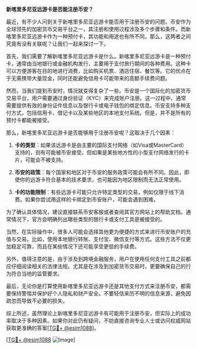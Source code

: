 **新喀里多尼亚远游卡是否能注册币安？**

最近，有不少人问到关于新喀里多尼亚远游卡能否用于注册币安的问题。币安作为全球领先的加密货币交易平台之一，其注册和使用过程涉及多个步骤和条件。而新喀里多尼亚远游卡作为一种预付卡，其功能和用途也有所不同。那么，这两者之间究竟有没有关联呢？让我们一起来探讨一下。

首先，我们需要了解新喀里多尼亚远游卡是什么。新喀里多尼亚远游卡是一种预付卡，通常由当地银行或金融机构发行，主要用于支付旅行期间的各种费用。这种卡可以方便游客在目的地进行消费，比如购买机票、酒店住宿、餐饮等。它的优点在于无需携带大量现金，同时还能避免信用卡可能带来的高额手续费问题。

然而，当我们提到币安时，情况就变得复杂了一些。币安是一个国际化的加密货币交易平台，用户需要通过身份验证（KYC）来完成账户注册。这一过程中，通常需要提供有效的身份证件信息以及银行卡或电子钱包的绑定信息。币安支持多种支付方式，包括信用卡、借记卡以及某些地区的本地支付系统。但是，并不是所有的预付卡都能被接受。

那么，新喀里多尼亚远游卡是否能够用于注册币安呢？这取决于几个因素：

1. **卡的类型**：如果该远游卡是由主要的国际支付网络（如Visa或MasterCard）支持的，则有可能被币安接受。但如果是某些地方性的小型支付网络发行的卡片，可能会不被支持。
   
2. **币安的政策**：每个国家和地区对于币安的服务政策可能会有所不同。因此，即使你的远游卡符合基本的技术要求，也可能因为地区限制而无法正常使用。

3. **卡的功能限制**：有些远游卡可能只允许特定类型的交易，例如仅限于线下消费。如果你尝试用这样的卡绑定到币安账户，可能会遇到困难。

为了确认具体情况，建议直接联系币安客服或者查阅其官方网站上的帮助文档。通常情况下，官方会明确列出哪些类型的银行卡或支付工具是被接受的。

当然，在实际操作中，很多人可能会选择其他更为便捷的方式来进行币安账户的充值与交易。比如，使用本地银行转账、支付宝、微信支付等方式。这些方法不仅更加稳定可靠，而且在某些情况下还可能享受更低的手续费。

另外，值得注意的是，由于涉及到跨境金融服务，用户在使用任何支付工具之前都应仔细阅读相关的法律法规。尤其是在涉及到加密货币交易时，更要确保自己的行为符合当地的监管要求。

最后，无论你是打算使用新喀里多尼亚远游卡还是其他支付方式来注册币安，都需要保持警惕并保护好个人隐私和财产安全。不要轻信来历不明的信息来源，避免因疏忽而导致不必要的损失。

综上所述，虽然理论上新喀里多尼亚远游卡有可能用于注册币安，但实际上的成功率取决于多种因素。如果你对此仍有疑问，不妨直接咨询专业人士或访问权威网站获取更准确的答案[[TG💪+ @esim1088](https://t.me/s/esim1088)]。

[[TG💪+ @esim1088](https://t.me/s/esim1088) ![Image](https://i.postimg.cc/4NQfJmqS/Snipaste-2025-05-13-00-14-12.png)]